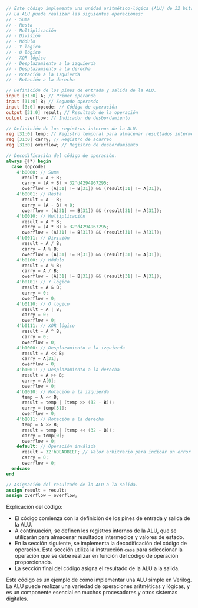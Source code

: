 ```verilog
// Este código implementa una unidad aritmético-lógica (ALU) de 32 bits.
// La ALU puede realizar las siguientes operaciones:
// - Suma
// - Resta
// - Multiplicación
// - División
// - Módulo
// - Y lógico
// - O lógico
// - XOR lógico
// - Desplazamiento a la izquierda
// - Desplazamiento a la derecha
// - Rotación a la izquierda
// - Rotación a la derecha

// Definición de los pines de entrada y salida de la ALU.
input [31:0] A; // Primer operando
input [31:0] B; // Segundo operando
input [3:0] opcode; // Código de operación
output [31:0] result; // Resultado de la operación
output overflow; // Indicador de desbordamiento

// Definición de los registros internos de la ALU.
reg [31:0] temp; // Registro temporal para almacenar resultados intermedios
reg [31:0] carry; // Registro de acarreo
reg [31:0] overflow; // Registro de desbordamiento

// Decodificación del código de operación.
always @(*) begin
  case (opcode)
    4'b0000: // Suma
      result = A + B;
      carry = (A + B) > 32'd4294967295;
      overflow = (A[31] != B[31]) && (result[31] != A[31]);
    4'b0001: // Resta
      result = A - B;
      carry = (A - B) < 0;
      overflow = (A[31] == B[31]) && (result[31] != A[31]);
    4'b0010: // Multiplicación
      result = A * B;
      carry = (A * B) > 32'd4294967295;
      overflow = (A[31] != B[31]) && (result[31] != A[31]);
    4'b0011: // División
      result = A / B;
      carry = A % B;
      overflow = (A[31] != B[31]) && (result[31] != A[31]);
    4'b0100: // Módulo
      result = A % B;
      carry = A / B;
      overflow = (A[31] != B[31]) && (result[31] != A[31]);
    4'b0101: // Y lógico
      result = A & B;
      carry = 0;
      overflow = 0;
    4'b0110: // O lógico
      result = A | B;
      carry = 0;
      overflow = 0;
    4'b0111: // XOR lógico
      result = A ^ B;
      carry = 0;
      overflow = 0;
    4'b1000: // Desplazamiento a la izquierda
      result = A << B;
      carry = A[31];
      overflow = 0;
    4'b1001: // Desplazamiento a la derecha
      result = A >> B;
      carry = A[0];
      overflow = 0;
    4'b1010: // Rotación a la izquierda
      temp = A << B;
      result = temp | (temp >> (32 - B));
      carry = temp[31];
      overflow = 0;
    4'b1011: // Rotación a la derecha
      temp = A >> B;
      result = temp | (temp << (32 - B));
      carry = temp[0];
      overflow = 0;
    default: // Operación inválida
      result = 32'hDEADBEEF; // Valor arbitrario para indicar un error
      carry = 0;
      overflow = 0;
  endcase
end

// Asignación del resultado de la ALU a la salida.
assign result = result;
assign overflow = overflow;
```

Explicación del código:

- El código comienza con la definición de los pines de entrada y salida de la ALU.
- A continuación, se definen los registros internos de la ALU, que se utilizarán para almacenar resultados intermedios y valores de estado.
- En la sección siguiente, se implementa la decodificación del código de operación. Esta sección utiliza la instrucción `case` para seleccionar la operación que se debe realizar en función del código de operación proporcionado.
- La sección final del código asigna el resultado de la ALU a la salida.

Este código es un ejemplo de cómo implementar una ALU simple en Verilog. La ALU puede realizar una variedad de operaciones aritméticas y lógicas, y es un componente esencial en muchos procesadores y otros sistemas digitales.